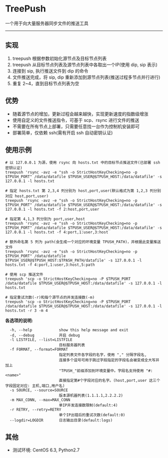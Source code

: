 TreePush
===========
一个用于向大量服务器同步文件的推送工具

--------------------

## 实现

1. treepush 根据参数初始化源节点及目标节点列表
2. treepush 从目标节点列表及源节点列表中各取出一个IP(使用 dip, sip 表示)
3. 连接到 sip, 执行推送文件到 dip 的命令
4. 文件推送完成，将 sip, dip 重新添加到源节点列表(推送过程多节点并行进行)
5. 重复 2~4，直到目标节点列表为空

## 优势

- 随着源节点的增加，更新过程会越来越快，实现更新速度的指数级增涨
- 使用自定义的文件推送指令，可基于 scp、rsync 进行文件的推送
- 不需要在所有节点上部署，只需要任意找一台作为控制机安装即可
- 部署简单，仅依赖 ssh(需有开启 ssh 自动密钥认证)

## 使用示例

```Shell
# 以 127.0.0.1 为源，使用 rsync 向 hosts.txt 中的目标节点推送文件(已部署 ssh 密钥认证)
treepush 'rsync -avz -e "ssh -o StrictHostKeyChecking=no -p $TPUSH_PORT" /data/datafile $TPUSH_USER@$TPUSH_HOST:/data/datafile' -s 127.0.0.1 -l hosts.txt

# 指定 hosts.txt 第 2,3,4 列分别为 host,port,user(默认格式为第 1,2,3 列分别对应 host,port,user)
treepush 'rsync -avz -e "ssh -o StrictHostKeyChecking=no -p $TPUSH_PORT" /data/datafile $TPUSH_USER@$TPUSH_HOST:/data/datafile' -s 127.0.0.1 -l hosts.txt -f 2:host,port,user

# 指定第 4,1,3 列分别为 port,user,host
treepush 'rsync -avz -e "ssh -o StrictHostKeyChecking=no -p $TPUSH_PORT" /data/datafile $TPUSH_USER@$TPUSH_HOST:/data/datafile' -s 127.0.0.1 -l hosts.txt -f 4:port,1:user,3:host

# 额外命名第 5 列为 path(会生成一个对应的环境变量 TPUSH_PATH)，并根据此变量推送文件
treepush 'rsync -avz -e "ssh -o StrictHostKeyChecking=no -p $TPUSH_PORT" /data/datafile $TPUSH_USER@$TPUSH_HOST:$TPASH_PATH/datafile' -s 127.0.0.1 -l hosts.txt -f 4:port,1:user,3:host,5:path

# 使用 scp 推送文件
treepush 'scp -o StrictHostKeyChecking=no -P $TPUSH_PORT /data/datafile $TPUSH_USER@$TPUSH_HOST:/data/datafile' -s 127.0.0.1 -l hosts.txt

# 指定重试次数(-r)和每个源节点的并发连接数(-m)
treepush 'scp -o StrictHostKeyChecking=no -P $TPUSH_PORT /data/datafile $TPUSH_USER@$TPUSH_HOST:/data/datafile' -s 127.0.0.1 -l hosts.txt -r 3 -m 4
```

**各选项的说明:**
```text
  -h, --help            show this help message and exit
  -d, --debug           开启 debug
  -l LISTFILE, --list=LISTFILE
                        目标服务器列表
  -f FORMAT, --format=FORMAT
                        指定列表文件各字段的名字，使用 "," 分隔字段名,
                        连接多个逗号可用于跳过字段指定的字段名会被变成全大写并加上
                        "TPUSH_"前缀添加到环境变量中。字段名支持使用 "#:<name>"
                        直接指定第#个字段对应的名字。(host,port,user 这三个字段固定对应: 主机,端口,用户名)
  -s SOURCE, --source=SOURCE
                        版本源机器列表(1.1.1.1,2.2.2.2)
  -m MAX_CONN, --max=MAX_CONN
                        单IP并发连接数限制(default:4)
  -r RETRY, --retry=RETRY
                        单个IP出错后的重试次数(default:0)
  --logdir=LOGDIR       日志输出目录(default:logs)

```

## 其他

- 测试环境: CentOS 6.3, Python2.7
